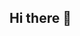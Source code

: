 ## Hi there 👋

<!--
**muhammad-abaig/muhammad-abaig** is a ✨ _special_ ✨ repository because its `README.md` (this file) appears on your GitHub profile.

Here are some ideas to get you started:

- 🔭 IT professional with 6+ years in Service Desk/Help Desk, delivering exceptional customer satisfaction (75%) through focused problem-solving.
- 🌱 I’m currently learning DevOps
- 👯 I’m looking to collaborate on Azure DevOps and Azure Cloud Administrator 
- 🤔 I’m looking for help with ...
- 💬 Ask me about ...
- 📫 How to reach me: https://www.linkedin.com/in/muhammadahsan27
- 😄 Pronouns: ...
- ⚡ Fun fact: ...
-->
